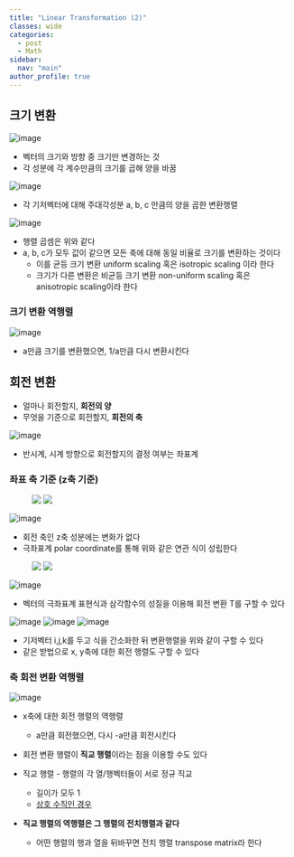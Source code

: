 ```yaml
---
title: "Linear Transformation (2)"
classes: wide
categories: 
  - post
  - Math
sidebar:
  nav: "main"
author_profile: true
---
```


## 크기 변환
![image](/assets/images/{D8DFD133-C6B2-4BEB-9A61-22821624A595}.png)
* 벡터의 크기와 방향 중 크기만 변경하는 것
* 각 성분에 각 계수만큼의 크기를 곱해 양을 바꿈

![image](/assets/images/{21776676-9CA6-4F38-8A24-4AAD9EDAF4DD}.png)
* 각 기저벡터에 대해 주대각성분 a, b, c 만큼의 양을 곱한 변환행렬

![image](/assets/images/{4494BB41-4CFF-4EE8-9225-524B9CC22A19}.png)
* 행렬 곱셈은 위와 같다
* a, b, c가 모두 값이 같으면 모든 축에 대해 동일 비율로 크기를 변환하는 것이다
    * 이를 균등 크기 변환 uniform scaling 혹은 isotropic scaling 이라 한다
    * 크기가 다른 변환은 비균등 크기 변환 non-uniform scaling 혹은 anisotropic scaling이라 한다

### 크기 변환 역행렬
![image](/assets/images/{6886A339-6069-4F51-BE99-CC74628E525C}.png)
* a만큼 크기를 변환했으면, 1/a만큼 다시 변환시킨다

## 회전 변환
* 얼마나 회전할지, **회전의 양**
* 무엇을 기준으로 회전할지, **회전의 축**

![image](/assets/images/{04104D4B-401B-48E1-BABA-03FC61D89DC6}.png)
* 반시계, 시계 방향으로 회전할지의 결정 여부는 좌표계

### 좌표 축 기준 (z축 기준)
<figure class="half">
    <a href="/assets/images/{61675859-06D6-482F-9A49-2A5F8BFB1021}.png"><img src="/assets/images/{61675859-06D6-482F-9A49-2A5F8BFB1021}.png"></a>
    <a href="/assets/images/{CB4E07F5-8343-4B15-84B3-017D4E62398D}.png"><img src="/assets/images/{CB4E07F5-8343-4B15-84B3-017D4E62398D}.png"></a>
</figure>

![image](/assets/images/{4E0BBEAC-CA15-4245-AB2F-EAFC6359CB06}.png)
* 회전 축인 z축 성분에는 변화가 없다
* 극좌표계 polar coordinate를 통해 위와 같은 연관 식이 성립한다

<figure class="half">
    <a href="/assets/images/{E19CF922-EC5C-4D1B-BF35-D31D150BE626}.png"><img src="/assets/images/{E19CF922-EC5C-4D1B-BF35-D31D150BE626}.png"></a>
    <a href="/assets/images/{10EFBCFC-A8CF-4714-BA6C-C91C36317CEF}.png"><img src="/assets/images/{10EFBCFC-A8CF-4714-BA6C-C91C36317CEF}.png"></a>
</figure>

![image](/assets/images/{E7FFDA22-041E-44C3-B6BE-59B10199EB91}.png)
* 벡터의 극좌표계 표현식과 삼각함수의 성질을 이용해 회전 변환 T를 구할 수 있다

![image](/assets/images/{2CF817F5-5991-4801-A9FB-1C6E128C5036}.png)
![image](/assets/images/{DC97822F-C0C6-44D7-9FD4-6FBA8305716D}.png)
![image](/assets/images/{5158B116-B461-4875-9E57-8DE53959E86A}.png)
* 기저벡터 i,j,k를 두고 식을 간소화한 뒤 변환행렬을 위와 같이 구할 수 있다
* 같은 받법으로 x, y축에 대한 회전 행렬도 구할 수 있다

### 축 회전 변환 역행렬
![image](/assets/images/{7D9B8878-9907-435F-874F-7106D6C4C9DE}.png)
* x축에 대한 회전 행렬의 역행렬
    * a만큼 회전했으면, 다시 -a만큼 회전시킨다

* 회전 변환 행렬이 **직교 행렬**이라는 점을 이용할 수도 있다
* 직교 행렬 - 행렬의 각 열/행벡터들이 서로 정규 직교
    * 길이가 모두 1
    * [상호 수직인 경우](https://jaykop.github.io/post/math/Vector/#%EB%82%B4%EC%A0%81%EC%9D%98-%EC%82%AC%EC%9A%A9-%EC%98%88%EC%8B%9C)
* **직교 행렬의 역행렬은 그 행렬의 전치행렬과 같다**
    * 어떤 행렬의 행과 열을 뒤바꾸면 전치 행렬 transpose matrix라 한다